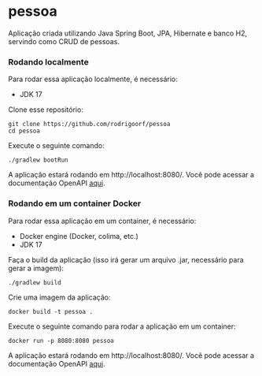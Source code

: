 # pessoa

Aplicação criada utilizando Java Spring Boot, JPA, Hibernate e banco H2, servindo como CRUD de pessoas.

### Rodando localmente

Para rodar essa aplicação localmente, é necessário:
- JDK 17

Clone esse repositório:
````shell
git clone https://github.com/rodrigoorf/pessoa
cd pessoa
````

Execute o seguinte comando:
````shell
./gradlew bootRun
````

A aplicação estará rodando em http://localhost:8080/. Você pode acessar a documentação OpenAPI [aqui](http://localhost:8080/swagger-ui/index.html).

### Rodando em um container Docker

Para rodar essa aplicação em um container, é necessário:
- Docker engine (Docker, colima, etc.)
- JDK 17

Faça o build da aplicação (isso irá gerar um arquivo .jar, necessário para gerar a imagem):

````shell
./gradlew build
````

Crie uma imagem da aplicação:
````shell
docker build -t pessoa .
````

Execute o seguinte comando para rodar a aplicação em um container:
````shell
docker run -p 8080:8080 pessoa
````

A aplicação estará rodando em http://localhost:8080/. Você pode acessar a documentação OpenAPI [aqui](http://localhost:8080/swagger-ui/index.html).